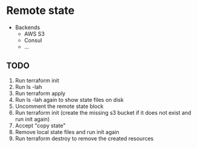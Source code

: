 # Remote state

- Backends
  - AWS S3
  - Consul
  - ...

## TODO

1. Run terraform init
1. Run ls -lah
1. Run terraform apply
1. Run ls -lah again to show state files on disk
1. Uncomment the remote state block
1. Run terraform init (create the missing s3 bucket if it does not exist and run init again)
1. Accept "copy state"
1. Remove local state files and run init again
1. Run terraform destroy to remove the created resources
